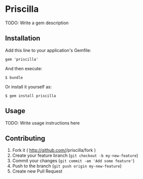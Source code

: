 # Priscilla

TODO: Write a gem description

## Installation

Add this line to your application's Gemfile:

    gem 'priscilla'

And then execute:

    $ bundle

Or install it yourself as:

    $ gem install priscilla

## Usage

TODO: Write usage instructions here

## Contributing

1. Fork it ( http://github.com/<my-github-username>/priscilla/fork )
2. Create your feature branch (`git checkout -b my-new-feature`)
3. Commit your changes (`git commit -am 'Add some feature'`)
4. Push to the branch (`git push origin my-new-feature`)
5. Create new Pull Request
